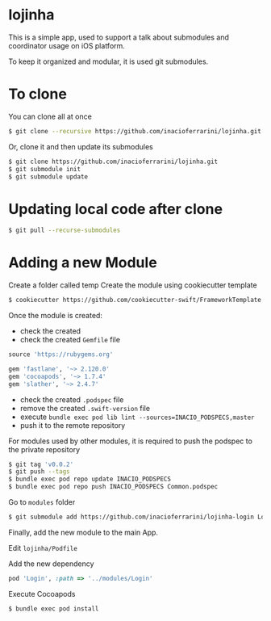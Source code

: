 # lojinha

This is a simple app, used to support a talk about submodules and coordinator usage on iOS platform.

To keep it organized and modular, it is used git submodules.

# To clone
You can clone all at once

```bash
$ git clone --recursive https://github.com/inacioferrarini/lojinha.git
```

Or, clone it and then update its submodules

```bash
$ git clone https://github.com/inacioferrarini/lojinha.git
$ git submodule init
$ git submodule update
```

# Updating local code after clone

```bash
$ git pull --recurse-submodules
```

# Adding a new Module
Create a folder called temp
Create the module using cookiecutter template

```bash
$ cookiecutter https://github.com/cookiecutter-swift/FrameworkTemplate
```

Once the module is created:

* check the created 
* check the created `Gemfile` file 
 
```ruby
source 'https://rubygems.org'

gem 'fastlane', '~> 2.120.0'
gem 'cocoapods', '~> 1.7.4'
gem 'slather', '~> 2.4.7'
```

* check the created `.podspec` file
* remove the created `.swift-version` file
* execute `bundle exec pod lib lint --sources=INACIO_PODSPECS,master`
* push it to the remote repository

For modules used by other modules, it is required to push the podspec to the private repository
```bash
$ git tag 'v0.0.2'
$ git push --tags
$ bundle exec pod repo update INACIO_PODSPECS
$ bundle exec pod repo push INACIO_PODSPECS Common.podspec
```

Go to `modules` folder

```bash
$ git submodule add https://github.com/inacioferrarini/lojinha-login Login
```

Finally, add the new module to the main App.

Edit `lojinha/Podfile`

Add the new dependency

```ruby
pod 'Login', :path => '../modules/Login'
```

Execute Cocoapods

```bash
$ bundle exec pod install
```

